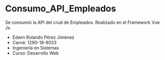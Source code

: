 # Consumo_API_Empleados
Se consumió la API del crud de Empleados. Realizado en el Framework Vue Js.
- Edwin Rolando Pérez Jiménez
- Carné: 1290-18-8033
- Ingeniería en Sistemas
- Curso: Desarrollo Web

